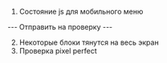 1. Состояние js для мобильного меню

--- Отправить на проверку ---

2. Некоторые блоки тянутся на весь экран
3. Проверка pixel perfect
